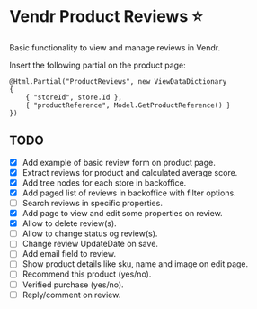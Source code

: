 # Vendr Product Reviews :star:

Basic functionality to view and manage reviews in Vendr.

Insert the following partial on the product page:

```
@Html.Partial("ProductReviews", new ViewDataDictionary
{
    { "storeId", store.Id },
    { "productReference", Model.GetProductReference() }
})
```

## TODO

- [x] Add example of basic review form on product page.
- [x] Extract reviews for product and calculated average score.
- [x] Add tree nodes for each store in backoffice.
- [x] Add paged list of reviews in backoffice with filter options.
- [ ] Search reviews in specific properties.
- [x] Add page to view and edit some properties on review.
- [x] Allow to delete review(s).
- [ ] Allow to change status og review(s).
- [ ] Change review UpdateDate on save.
- [ ] Add email field to review.
- [ ] Show product details like sku, name and image on edit page.
- [ ] Recommend this product (yes/no).
- [ ] Verified purchase (yes/no).
- [ ] Reply/comment on review.
